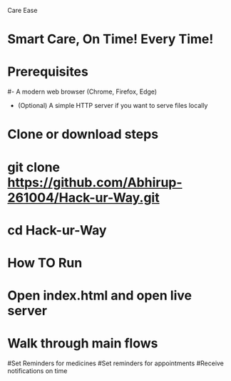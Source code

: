 Care Ease
# Smart Care, On Time! Every Time!

# Prerequisites
#- A modern web browser (Chrome, Firefox, Edge)  
- (Optional) A simple HTTP server if you want to serve files locally

# Clone or download steps
# git clone https://github.com/Abhirup-261004/Hack-ur-Way.git
# cd Hack-ur-Way

# How TO Run
# Open index.html and open live server

# Walk through main flows
#Set Reminders for medicines 
#Set reminders for appointments
#Receive notifications on time 